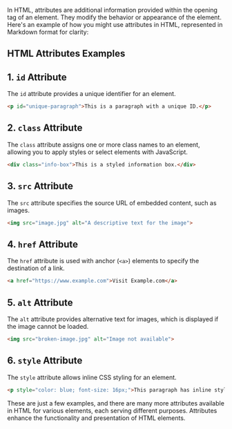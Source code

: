 <p>In HTML, attributes are additional information provided within the opening tag of an element. They modify the behavior or appearance of the element. Here's an example of how you might use attributes in HTML, represented in Markdown format for clarity:</p>

## HTML Attributes Examples

## 1. **`id` Attribute**

The `id` attribute provides a unique identifier for an element.

```html
<p id="unique-paragraph">This is a paragraph with a unique ID.</p>
```

## 2. **`class` Attribute**

The `class` attribute assigns one or more class names to an element, allowing you to apply styles or select elements with JavaScript.

```html
<div class="info-box">This is a styled information box.</div>
```

## 3. **`src` Attribute**

The `src` attribute specifies the source URL of embedded content, such as images.

```html
<img src="image.jpg" alt="A descriptive text for the image">
```

## 4. **`href` Attribute**

The `href` attribute is used with anchor (`<a>`) elements to specify the destination of a link.

```html
<a href="https://www.example.com">Visit Example.com</a>
```

## 5. **`alt` Attribute**

The `alt` attribute provides alternative text for images, which is displayed if the image cannot be loaded.

```html
<img src="broken-image.jpg" alt="Image not available">
```

## 6. **`style` Attribute**

The `style` attribute allows inline CSS styling for an element.

```html
<p style="color: blue; font-size: 16px;">This paragraph has inline styles.</p>
```

<p>These are just a few examples, and there are many more attributes available in HTML for various elements, each serving different purposes. Attributes enhance the functionality and presentation of HTML elements.</p>

